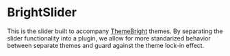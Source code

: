 # BrightSlider

This is the slider built to accompany [ThemeBright](http://themebright.com/) themes. By separating the slider functionality into a plugin, we allow for more standarized behavior between separate themes and guard against the theme lock-in effect.